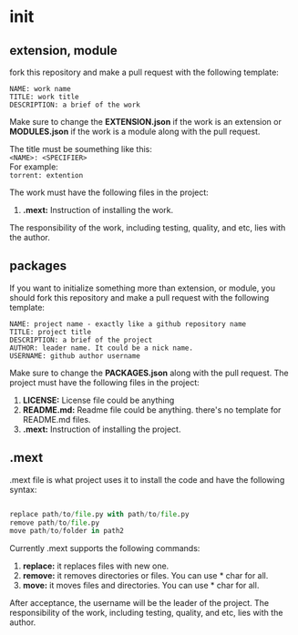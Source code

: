 # init

## extension, module
fork this repository and make a pull request with the following template:

```
NAME: work name
TITLE: work title
DESCRIPTION: a brief of the work
```
Make sure to change the <b>EXTENSION.json</b> if the work is an extension or <b>MODULES.json</b> if the work is a module along with the pull request.

The title must be soumething like this:
<br>
```<NAME>: <SPECIFIER>```
<br>
For example:
<br>
```torrent: extention```

The work must have the following files in the project:
1. <b>.mext:</b> Instruction of installing the work.


The responsibility of the work, including testing, quality, and etc, lies with the author.

## packages
If you want to initialize something more than extension, or module, you should fork this repository and make a pull request with the following template:

```
NAME: project name - exactly like a github repository name
TITLE: project title
DESCRIPTION: a brief of the project
AUTHOR: leader name. It could be a nick name.
USERNAME: github author username
```
Make sure to change the <b>PACKAGES.json</b> along with the pull request.
The project must have the following files in the project:

1. <b>LICENSE:</b> License file could be anything
2. <b>README.md:</b> Readme file could be anything. there's no template for README.md files.
3. <b>.mext:</b> Instruction of installing the project.

## .mext

.mext file is what project uses it to install the code and have the following syntax:

```python

replace path/to/file.py with path/to/file.py
remove path/to/file.py
move path/to/folder in path2
```

Currently .mext supports the following commands: 
1. <b>replace:</b> it replaces files with new one.
2. <b>remove:</b> it removes directories or files. You can use * char for all.
3. <b>move:</b> it moves files and directories. You can use * char for all.

After acceptance, the username will be the leader of the project. The responsibility of the work, including testing, quality, and etc, lies with the author.
